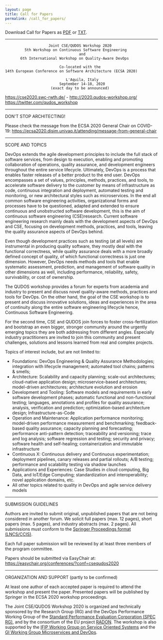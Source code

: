 ```yaml
---
layout: page
title: Call for Papers
permalink: /call_for_papers/
---
```


Download Call for Papers as [PDF](/files/QUDOS2020-CfP.pdf) or [TXT](/files/QUDOS2020-CfP.txt).

------------------------------------------------------------------------------------------

                        Joint CSE/QUDOS Workshop 2020
             5th Workshop on Continuous Software Engineering 
                                      and 
           6th International Workshop on Quality-Aware DevOps
    
                             Co-located with the
    14th European Conference on Software Architecture (ECSA 2020)
    
                                L'Aquila, Italy
                             September 14-18, 2020 
                         (exact day to be announced)

   https://cse2020.swc-rwth.de/ - http://2020.qudos-workshop.org/
                     https://twitter.com/qudos_workshop

-------------------------------------------------------------------------------

DON'T STOP ARCHITECTING!

Please check the message from the ECSA 2020 General Chair on COVID-19: https://ecsa2020.disim.univaq.it/attending/message-from-general-chair

-------------------------------------------------------------------------------



SCOPE AND TOPICS

DevOps extends the agile development principles to include the full stack of 
software services, from design to execution, enabling and promoting 
collaboration of operations, quality assurance, and development engineers 
throughout the entire service lifecycle. Ultimately, DevOps is a process that 
enables faster releases of a better product to the end user. DevOps encompasses
a set of values, principles, methods, practices, and tools, to accelerate 
software delivery to the customer by means of infrastructure as code, 
continuous integration and deployment, automated testing and monitoring, or new
architectural styles such as microservices. In the end all common software 
engineering activities, organizational forms and processes have to be 
questioned, adapted and extended to ensure continuous and unobstructed software
development, this is the aim of continuous software engineering (CSE)research. 
Current software engineering research mainly deals with the development aspects
of DevOps and CSE, focusing on development methods, practices, and tools, 
leaving the quality assurance aspects of DevOps behind.

Even though development practices such as testing (at all levels) are 
instrumental in producing quality software, they mostly deal with the 
functional correctness, while quality assurance deals with a more broadly 
defined concept of quality, of which functional correctness is just one 
dimension. However, DevOps needs methods and tools that enable systematic 
assessment, prediction, and management of software quality in other dimensions 
as well, including performance, reliability, safety, survivability, or cost of 
ownership.

The QUDOS workshop provides a forum for experts from academia and industry to 
present and discuss novel quality-aware methods, practices and tools for 
DevOps. On the other hand, the goal of the CSE workshop is to present and 
discuss innovative solutions, ideas and experiences in the area of continuity 
along the entire software engineering lifecycle hence, Continuous Software 
Engineering. 

For the second time, CSE and QUDOS join forces to foster cross-fertilization 
and bootstrap an even bigger, stronger community around the urgently emerging 
topics they are both addressing from different angles. Especially industry 
practitioners are invited to join this community and present challenges, 
solutions and lessons learned from real and complex projects.

Topics of interest include, but are not limited to:
 * Foundations: DevOps Engineering & Quality Assurance Methodologies; 
   integration with lifecycle management; automated tool chains; 
   patterns & smells;
 * Architecture: Scalability and capacity planning; scale-out architectures;
   cloud-native application design; microservice-based architectures; 
   model-driven architectures; architecture evolution and erosion
 * Development and Tooling: Software models and requirements in early
   software development phases; automatic functional and non-functional 
   testing; languages, annotations and profiles for quality assurance; 
   analysis, verification and prediction; optimization-based architecture 
   design; Infrastructure-as-Code
 * Operation and Maintenance: Application performance monitoring; model-driven
   performance measurement and benchmarking; feedback-based quality assurance; 
   capacity planning and forecasting; performance anti-pattern detection; 
   traceability and versioning; trace and log analysis; software regression and
   testing; security and privacy; software health and self-healing; 
   containerization and immutable infrastructure
 * Continuous X: Continuous delivery and Continuous experimentation; deployment 
   pipelines, canary releases and partial rollouts; A/B testing; performance 
   and scalability testing via shadow launches
 * Applications and Experiences: Case Studies in cloud computing, Big Data, and
   IoT/Edge Computing; standardization and interoperability; novel application 
   domains, etc.
 * All other topics related to quality in DevOps and agile service delivery models

------------------------------------------------------------------------------------------

SUBMISSION GUIDELINES

Authors are invited to submit original, unpublished papers that are not being 
considered in another forum.  We solicit full papers (max. 12 pages), short 
papers (max. 5 pages), and industry abstracts (max. 2 pages). All submissions 
must conform to the [Springer Proceedings format (LNCS/CCIS)](https://www.springer.com/gp/authors-editors/conference-proceedings/conference-proceedings-guidelines). 

Each full paper submission will be reviewed by at least three members of the 
program committee.

Papers should be submitted via EasyChair at:
https://easychair.org/conferences/?conf=csequdos2020

------------------------------------------------------------------------------------------

ORGANIZATION AND SUPPORT (partly to be confirmed)

At least one author of each accepted paper is required to attend the workshop 
and present the paper. Presented papers will be published by Springer in the ECSA 2020 workshop proceedings.

The Joint CSE/QUDOS Workshop 2020 is organized and technically sponsored by the Research Group (RG) and the DevOps Performance Working Group of the [Standard Performance Evaluation Corporation (SPEC RG)](http://research.spec.org), and by the consortium of the EU project [RADON](http://radon-h2020.eu/). The workshop is also supported by the [IFIP Working Group on Service Oriented Systems](http://ifip-wg-sos.deib.polimi.it/)  and the [GI Working Group Microservices and DevOps](https://ak-msdo.gi.de/).


